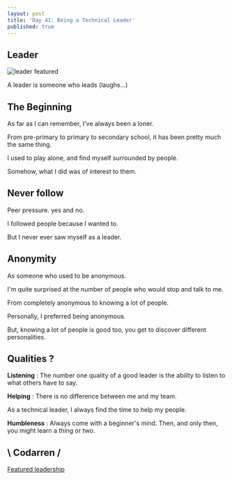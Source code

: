 ```yaml
---
layout: post
title: 'Day 41: Being a Technical Leader'
published: true
---
```

## Leader
![leader featured](https://github.com/codarrenvelvindron/codarrenvelvindron.github.io/raw/master/images/charismatic-leader-positive-leadership.jpg)

A leader is someone who leads (laughs...)

## The Beginning
As far as I can remember, I've always been a loner.

From pre-primary to primary to secondary school, it has been pretty much the same thing.

I used to play alone, and find myself surrounded by people.

Somehow, what I did was of interest to them.

## Never follow
Peer pressure. yes and no.

I followed people because I wanted to.

But I never ever saw myself as a leader.

## Anonymity
As someone who used to be anonymous.

I'm quite surprised at the number of people who would stop and talk to me.


From completely anonymous to knowing a lot of people.

Personally, I preferred being anonymous.

But, knowing a lot of people is good too, you get to discover different personalities.

## Qualities ?
**Listening** : The number one quality of a good leader is the ability to listen to what others have to say.

**Helping** : There is no difference between me and my team. 

As a technical leader, I always find the time to help my people.

**Humbleness** : Always come with a beginner's mind. Then, and only then, you might learn a thing or two.

## \ Codarren /
[Featured leadership](https://www.teamworkandleadership.com/2018/02/do-this-one-thing-to-be-a-more-charismatic-leader.html)